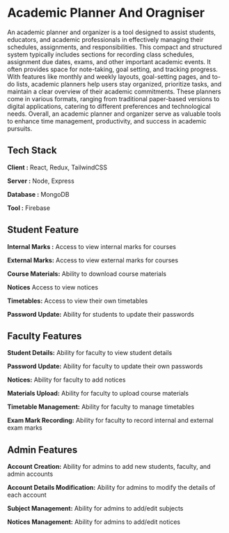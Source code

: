 
# Academic Planner And Oragniser


An academic planner and organizer is a tool designed to assist students, educators, and academic professionals in effectively managing their schedules, assignments, and responsibilities. This compact and structured system typically includes sections for recording class schedules, assignment due dates, exams, and other important academic events. It often provides space for note-taking, goal setting, and tracking progress. With features like monthly and weekly layouts, goal-setting pages, and to-do lists, academic planners help users stay organized, prioritize tasks, and maintain a clear overview of their academic commitments. These planners come in various formats, ranging from traditional paper-based versions to digital applications, catering to different preferences and technological needs. Overall, an academic planner and organizer serve as valuable tools to enhance time management, productivity, and success in academic pursuits.




## Tech Stack

**Client :** React, Redux, TailwindCSS

**Server :** Node, Express

**Database :** MongoDB

**Tool :** Firebase 
## Student Feature

**Internal Marks :** Access to view internal marks for courses

**External Marks:** Access to view external marks for courses

**Course Materials:** Ability to download course materials

**Notices** Access to view notices

**Timetables:** Access to view their own timetables

**Password Update:** Ability for students to update their passwords

## Faculty Features

**Student Details:** Ability for faculty to view student details

**Password Update:** Ability for faculty to update their own passwords

**Notices:** Ability for faculty to add notices

**Materials Upload:** Ability for faculty to upload course materials

**Timetable Management:** Ability for faculty to manage timetables

**Exam Mark Recording:** Ability for faculty to record internal and external exam marks

## Admin Features
**Account Creation:** Ability for admins to add new students, faculty, and admin accounts

**Account Details Modification:** Ability for admins to modify the details of each account

**Subject Management:** Ability for admins to add/edit subjects

**Notices Management:** Ability for admins to add/edit notices

